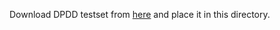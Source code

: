 Download DPDD testset from [here](https://drive.google.com/drive/folders/1P4W5DcmEiwaClZhOfFquPMNbk7Lrq7H9?usp=sharing) and place it in this directory.